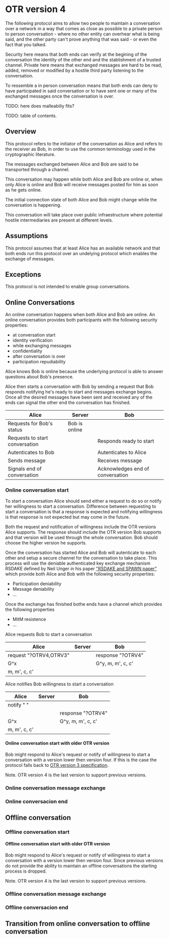 # OTR version 4

The following protocol aims to allow two people to maintain a conversation over a network in a way that comes as close as possible to a private person to person conversation - where no other entity can overhear what is being said, and the other party can't prove anything that was said - or even the fact that you talked. 

Security here means that both ends can verify at the begining of the
conversation the identity of the other end and the stablishment of a
trusted channel. Private here means that exchanged messages are hard
to be read, added, removed or modified by a hostile third party
listening to the conversation.

To ressemble a in person conversation means that both ends can deny to
have participated in said conversation or to have sent one or many of
the exchanged messages once the conversation is over.

TODO: here does malleabiliy fits?

TODO: table of contents.

## Overview

This protocol refers to the initiator of the conversation as Alice
and refers to the receiver as Bob, in order to use the common 
terminology used in the cryptographic literature.

The messages exchanged between Alice and Bob are said to be
transported through a channel.

This conversation may happen while both Alice and Bob are online or,
when only Alice is online and Bob will receive messages posted for him
as soon as he gets online.

The initial connection state of both Alice and Bob might change while
the conversation is happening.

This conversation will take place over public infraestructure where
potential hostile intermediaries are present at different levels.

## Assumptions

This protocol assumes that at least Alice has an available network and that both ends run this protocol over an undelying protocol which enables the exchange of messages.

## Exceptions

This protocol is not intended to enable group conversations.

## Online Conversations

An online conversation happens when both Alice and Bob are
online. An online conversation provides both participants with the
following security properties:
* at conversation start
 * identity verification
* while exchanging messages
 * confidentiality
* after conversation is over
 * participation repudiability

Alice knows Bob is online because the underlying protocol is
able to answer questions about Bob's presence.

Alice then starts a conversation with Bob by sending a request that
Bob responds notifying he's ready to start and messages exchange
begins. Once all the desired messages have been sent and received any
of the ends can signal the other end the conversation has finished.

| Alice                       		| Server		| Bob					|
|---------------------------------|-----------|-------------|
| Requests for Bob's status   		| Bob is online		|					|
| Requests to start conversation 	|			| Responds ready to start		|
| Autenticates to Bob			|			| Autenticates to Alice			|
| Sends message				|			| Receives message			|
| Signals end of conversation		|			| Acknowledges end of conversation	|

### Online conversation start

To start a conversation Alice should send either a request to do so or
notify her willingness to start a conversation. Difference between
requesting to start a conversation is that a response is expected and
notifying willingness is that response is not expected but may come in
the future.

Both the request and notification of willingness include the OTR
versions Alice supports. The response should include the OTR version
Bob supports and that version will be used through the whole
conversation. Bob should choose the higher version he supports.

Once the conversation has started Alice and Bob will autenticate to
each other and setup a secure channel for the conversation to take
place. This process will use the deniable authenticated key exchange
mechanism RSDAKE defined by Neil Unger in his paper ["RSDAKE and SPAWN
paper"][1] which provide both Alice and Bob with the following security
properties:
* Participation deniability
* Message deniability
* ...

Once the exchange has finished bothe ends have a channel which
provides the following properties
* MitM resistence
* ...

Alice requests Bob to start a conversation

| Alice				            | Server	| Bob			          |
|-------------------------|---------|-------------------|
| request "?OTRV4,OTRV3"	|		      | response "?OTRV4"	|
| G^x				              |		      | G^y, m, m', c, c'	|
| m, m', c, c'			      |		      |			              |

Alice notifies Bob willingness to start a conversation

| Alice				| Server	| Bob			|
|-------------|---------|---------|
| notify "        "		|		|			|
| 				|		| response "?OTRV4"	|
| G^x				|		| G^y, m, m', c, c'	|
| m, m', c, c'			|		|			|

#### Online conversation start with older OTR version

Bob might respond to Alice's request or notify of willingness to start a
conversation with a version lower then version four. If this is the
case the protocol falls back to [OTR version 3 specification][2].

Note. OTR version 4 is the last version to support previous versions.

### Online conversation message exchange

### Online conversacion end

## Offline conversation

### Offline conversation start

#### Offline conversation start with older OTR version

Bob might respond to Alice's request or notify of willingness to start a
conversation with a version lower then version four. Since previous
versions do not provide the ability to maintain an offline
conversations the starting process is dropped.

Note. OTR version 4 is the last version to support previous versions.

### Offline conversation message exchange

### Offline conversacion end

## Transition from online conversation to offline conversation


[1]: http://www.paper.net/Unger/rsdake_spawn.pdf
[2]: https://otr.cypherpunks.ca/Protocol-v3-4.0.0.html

